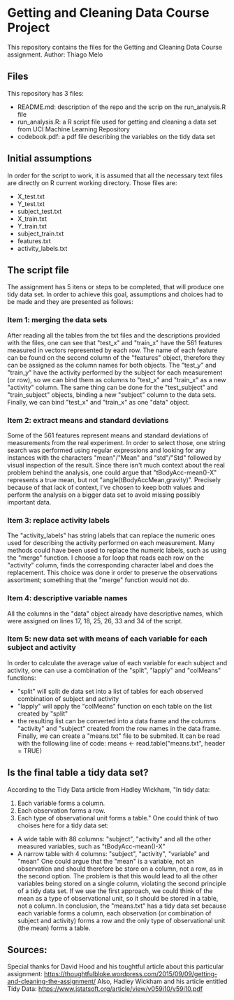 # Getting and Cleaning Data Course Project
This repository contains the files for the Getting and Cleaning Data Course assignment.
Author: Thiago Melo

## Files
This repository has 3 files:
- README.md: description of the repo and the scrip on the run_analysis.R file
- run_analysis.R: a R script file used for getting and cleaning a data set from UCI Machine Learning Repository
- codebook.pdf: a pdf file describing the variables on the tidy data set

## Initial assumptions
In order for the script to work, it is assumed that all the necessary text files are directly on R current working directory. Those files are:
- X_test.txt
- Y_test.txt
- subject_test.txt
- X_train.txt
- Y_train.txt
- subject_train.txt
- features.txt
- activity_labels.txt

## The script file
The assignment has 5 itens or steps to be completed, that will produce one tidy data set. In order to achieve this goal, assumptions and choices had to be made and they are presented as follows:
### Item 1: merging the data sets
After reading all the tables from the txt files and the descriptions provided with the files, one can see that "test_x" and "train_x" have the 561 features measured in vectors represented by each row. The name of each feature can be found on the second column of the "features" object, therefore they can be assigned as the column names for both objects.
The "test_y" and "train_y" have the activity performed by the subject for each measurement (or row), so we can bind them as columns to "test_x" and "train_x" as a new "activity" column. The same thing can be done for the "test_subject" and "train_subject" objects, binding a new "subject" column to the data sets.
Finally, we can bind "test_x" and "train_x" as one "data" object.
### Item 2: extract means and standard deviations
Some of the 561 features represent means and standard deviations of measurements from the real experiment. In order to select those, one string search was performed using regular expressions and looking for any instances with the characters "mean"/"Mean" and "std"/"Std" followed by visual inspection of the result. Since there isn't much context about the real problem behind the analysis, one could argue that "tBodyAcc-mean()-X" represents a true mean, but not "angle(tBodyAccMean,gravity)". Precisely because of that lack of context, I've chosen to keep both values and perform the analysis on a bigger data set to avoid missing possibly important data.
### Item 3: replace activity labels
The "activity_labels" has string labels that can replace the numeric ones used for describing the activity performed on each measurement. Many methods could have been used to replace the numeric labels, such as using the "merge" function. I choose a for loop that reads each row on the "activity" column, finds the corresponding character label and does the replacement. This choice was done ir order to preserve the observations assortment; something that the "merge" function would not do.
### Item 4: descriptive variable names
All the columns in the "data" object already have descriptive names, which were assigned on lines 17, 18, 25, 26, 33 and 34 of the script.
### Item 5: new data set with means of each variable for each subject and activity
In order to calculate the average value of each variable for each subject and activity, one can use a combination of the "split", "lapply" and "colMeans" functions:
- "split" will split de data set into a list of tables for each observed combination of subject and activity
- "lapply" will apply the "colMeans" function on each table on the list created by "split"
- the resulting list can be converted into a data frame and the columns "activity" and "subject" created from the row names in the data frame.
Finally, we can create a "means.txt" file to be submited. It can be read with the following line of code:
means <- read.table("means.txt", header = TRUE)

## Is the final table a tidy data set?
According to the Tidy Data article from Hadley Wickham, "In tidy data:
1. Each variable forms a column.
2. Each observation forms a row.
3. Each type of observational unit forms a table."
One could think of two choises here for a tidy data set:
- A wide table with 88 columns: "subject", "activity" and all the other measured variables, such as "tBodyAcc-mean()-X"
- A narrow table with 4 columns: "subject", "activity", "variable" and "mean"
One could argue that the "mean" is a variable, not an observation and should therefore be store on a column, not a row, as in the second option. The problem is that this would lead to all the other variables being stored on a single column, violating the second principle of a tidy data set. If we use the first approach, we could think of the mean as a type of observational unit, so it should be stored in a table, not a column.
In conclusion, the "means.txt" has a tidy data set because each variable forms a column, each observation (or combination of subject and activity) forms a row and the only type of observational unit (the mean) forms a table.

## Sources:
Special thanks for David Hood and his toughtful article about this particular assignment:
https://thoughtfulbloke.wordpress.com/2015/09/09/getting-and-cleaning-the-assignment/
Also, Hadley Wickham and his article entitled Tidy Data:
https://www.jstatsoft.org/article/view/v059i10/v59i10.pdf
